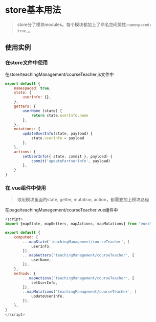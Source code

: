 # store基本用法
> store分了模块modules。每个模块都加上了命名空间属性:`namespaced: true,`。

## 使用实例

### 在store文件中使用

在store/teachingManagement/courseTeacher.js文件中

```js
export default {
	namespaced: true,
	state: {
		userInfo: {},
	},
	getters: {
		userName (state) {
			return state.userInfo.name
		},
	},
	mutations: {
		updateUserInfo(state, payload) {
			state.userInfo = payload
		},
	},
	actions: {
		setUserInfo({ state, commit }, payload) {
			commit('updatePartnerInfo', payload)
		},
	}
}

```

### 在.vue组件中使用

> 取用模块里面的state, getter, mutation, action，都需要加上模块路径

在page/teachingManagement/courseTeacher.vue组件中

```js
<script>
import {mapState, mapGetters, mapActions, mapMutations} from 'vuex'

export default {
	computed: {
		...mapState('teachingManagement/courseTeacher', [
			userInfo,
		]),
		...mapGetters('teachingManagement/courseTeacher', [
			userName,
		]),
	},
	methods: {
		...mapActions('teachingManagement/courseTeacher', [
			setUserInfo,
		]),
		..mapMutations('teachingManagement/courseTeacher', [
			updateUserInfo,
		]),
	},
}
</script>
```

